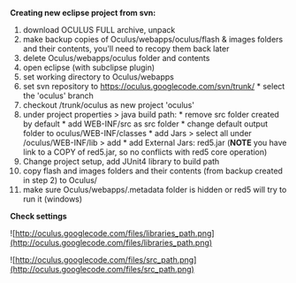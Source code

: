 **Creating new eclipse project from svn:**
  1. download OCULUS FULL archive, unpack
  1. make backup copies of Oculus/webapps/oculus/flash & images folders and their contents, you'll need to recopy them back later
  1. delete Oculus/webapps/oculus folder and contents
  1. open eclipse (with subclipse plugin)
  1. set working directory to Oculus/webapps
  1. set svn repository to https://oculus.googlecode.com/svn/trunk/
    * select the 'oculus' branch
  1. checkout /trunk/oculus as new project 'oculus'
  1. under project properties > java build path:
    * remove src folder created by default
    * add WEB-INF/src as src folder
    * change default output folder to oculus/WEB-INF/classes
    * add Jars > select all under /oculus/WEB-INF/lib > add
    * add External Jars:  red5.jar (**NOTE** you have link to a COPY of red5.jar, so no conflicts with red5 core operation)
  1. Change project setup, add JUnit4 library to build path
  1. copy flash and images folders and their contents (from backup created in step 2) to Oculus/
  1. make sure Oculus/webapps/.metadata folder is hidden or red5 will try to run it (windows)


**Check settings**

![http://oculus.googlecode.com/files/libraries_path.png](http://oculus.googlecode.com/files/libraries_path.png)

![http://oculus.googlecode.com/files/src_path.png](http://oculus.googlecode.com/files/src_path.png)